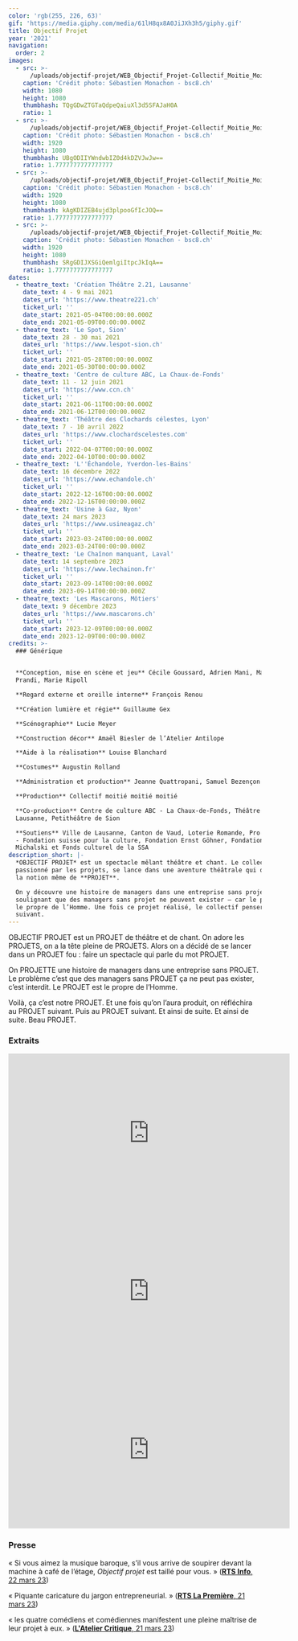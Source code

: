 ```yaml
---
color: 'rgb(255, 226, 63)'
gif: 'https://media.giphy.com/media/61lH8qx8A0JiJXh3h5/giphy.gif'
title: Objectif Projet
year: '2021'
navigation:
  order: 2
images:
  - src: >-
      /uploads/objectif-projet/WEB_Objectif_Projet-Collectif_Moitie_Moitie_Moitie-2_21-26_avril_2021-Photo_c_Sastien_Monachon_04_8Y2A7843.JPG
    caption: 'Crédit photo: Sébastien Monachon - bsc8.ch'
    width: 1080
    height: 1080
    thumbhash: TQgGDwZTGTaQdpeQaiuXl3d5SFAJaH0A
    ratio: 1
  - src: >-
      /uploads/objectif-projet/WEB_Objectif_Projet-Collectif_Moitie_Moitie_Moitie-2_21-26_avril_2021-Photo_c_Sastien_Monachon_05_NS5C5783.JPG
    caption: 'Crédit photo: Sébastien Monachon - bsc8.ch'
    width: 1920
    height: 1080
    thumbhash: UBgODIIYWndwbIZ0d4kDZVJwJw==
    ratio: 1.7777777777777777
  - src: >-
      /uploads/objectif-projet/WEB_Objectif_Projet-Collectif_Moitie_Moitie_Moitie-2_21-26_avril_2021-Photo_c_Sastien_Monachon_18_NS5C5941.JPG
    caption: 'Crédit photo: Sébastien Monachon - bsc8.ch'
    width: 1920
    height: 1080
    thumbhash: kAgKDIZEB4ujd3plpooGfIcJOQ==
    ratio: 1.7777777777777777
  - src: >-
      /uploads/objectif-projet/WEB_Objectif_Projet-Collectif_Moitie_Moitie_Moitie-2_21-26_avril_2021-Photo_c_Sastien_Monachon_26_NS5C6016.JPG
    caption: 'Crédit photo: Sébastien Monachon - bsc8.ch'
    width: 1920
    height: 1080
    thumbhash: SRgGDIJXSGiQemlgiItpcJkIqA==
    ratio: 1.7777777777777777
dates:
  - theatre_text: 'Création Théâtre 2.21, Lausanne'
    date_text: 4 - 9 mai 2021
    dates_url: 'https://www.theatre221.ch'
    ticket_url: ''
    date_start: 2021-05-04T00:00:00.000Z
    date_end: 2021-05-09T00:00:00.000Z
  - theatre_text: 'Le Spot, Sion'
    date_text: 28 - 30 mai 2021
    dates_url: 'https://www.lespot-sion.ch'
    ticket_url: ''
    date_start: 2021-05-28T00:00:00.000Z
    date_end: 2021-05-30T00:00:00.000Z
  - theatre_text: 'Centre de culture ABC, La Chaux-de-Fonds'
    date_text: 11 - 12 juin 2021
    dates_url: 'https://www.ccn.ch'
    ticket_url: ''
    date_start: 2021-06-11T00:00:00.000Z
    date_end: 2021-06-12T00:00:00.000Z
  - theatre_text: 'Théâtre des Clochards célestes, Lyon'
    date_text: 7 - 10 avril 2022
    dates_url: 'https://www.clochardscelestes.com'
    ticket_url: ''
    date_start: 2022-04-07T00:00:00.000Z
    date_end: 2022-04-10T00:00:00.000Z
  - theatre_text: 'L''Échandole, Yverdon-les-Bains'
    date_text: 16 décembre 2022
    dates_url: 'https://www.echandole.ch'
    ticket_url: ''
    date_start: 2022-12-16T00:00:00.000Z
    date_end: 2022-12-16T00:00:00.000Z
  - theatre_text: 'Usine à Gaz, Nyon'
    date_text: 24 mars 2023
    dates_url: 'https://www.usineagaz.ch'
    ticket_url: ''
    date_start: 2023-03-24T00:00:00.000Z
    date_end: 2023-03-24T00:00:00.000Z
  - theatre_text: 'Le Chaînon manquant, Laval'
    date_text: 14 septembre 2023
    dates_url: 'https://www.lechainon.fr'
    ticket_url: ''
    date_start: 2023-09-14T00:00:00.000Z
    date_end: 2023-09-14T00:00:00.000Z
  - theatre_text: 'Les Mascarons, Môtiers'
    date_text: 9 décembre 2023
    dates_url: 'https://www.mascarons.ch'
    ticket_url: ''
    date_start: 2023-12-09T00:00:00.000Z
    date_end: 2023-12-09T00:00:00.000Z
credits: >-
  ### Générique


  **Conception, mise en scène et jeu** Cécile Goussard, Adrien Mani, Matteo
  Prandi, Marie Ripoll

  **Regard externe et oreille interne** François Renou

  **Création lumière et régie** Guillaume Gex

  **Scénographie** Lucie Meyer

  **Construction décor** Amaël Biesler de l’Atelier Antilope

  **Aide à la réalisation** Louise Blanchard

  **Costumes** Augustin Rolland

  **Administration et production** Jeanne Quattropani, Samuel Bezençon

  **Production** Collectif moitié moitié moitié

  **Co-production** Centre de culture ABC - La Chaux-de-Fonds, Théâtre 2.21 -
  Lausanne, Petithéâtre de Sion

  **Soutiens** Ville de Lausanne, Canton de Vaud, Loterie Romande, Pro Helvetia
  - Fondation suisse pour la culture, Fondation Ernst Göhner, Fondation
  Michalski et Fonds culturel de la SSA
description_short: |-
  *OBJECTIF PROJET* est un spectacle mêlant théâtre et chant. Le collectif,
  passionné par les projets, se lance dans une aventure théâtrale qui questionne
  la notion même de **PROJET**.

  On y découvre une histoire de managers dans une entreprise sans projet,
  soulignant que des managers sans projet ne peuvent exister – car le projet est
  le propre de l’Homme. Une fois ce projet réalisé, le collectif pensera déjà au
  suivant.
---
```

OBJECTIF PROJET est un PROJET de théâtre et de chant. On adore les PROJETS, on a la tête pleine de PROJETS. Alors on a décidé de se lancer dans un PROJET fou : faire un spectacle qui parle du mot PROJET. 

On PROJETTE une histoire de managers dans une entreprise sans PROJET. Le problème c’est que des managers sans PROJET ça ne peut pas exister, c’est interdit. Le PROJET est le propre de l’Homme.

Voilà, ça c’est notre PROJET. Et une fois qu’on l’aura produit, on réfléchira au PROJET suivant. Puis au PROJET suivant. Et ainsi de suite. Et ainsi de suite. Beau PROJET.

### Extraits
<iframe width="560" height="315" src="https://www.youtube.com/embed/K16TqP2sQ6M?si=Uvt5JXy2GrYVTaB6" title="YouTube video player" frameborder="0" allow="accelerometer; autoplay; clipboard-write; encrypted-media; gyroscope; picture-in-picture; web-share" referrerpolicy="strict-origin-when-cross-origin" allowfullscreen></iframe>

<iframe width="560" height="315" src="https://www.youtube.com/embed/J6DjZ4tib20?si=WtrG-LDah2aJshIe" title="YouTube video player" frameborder="0" allow="accelerometer; autoplay; clipboard-write; encrypted-media; gyroscope; picture-in-picture; web-share" referrerpolicy="strict-origin-when-cross-origin" allowfullscreen></iframe>

<iframe width="560" height="315" src="https://www.youtube.com/embed/Yeai_la5ntw?si=VToZpGY-DP5lXz2d" title="YouTube video player" frameborder="0" allow="accelerometer; autoplay; clipboard-write; encrypted-media; gyroscope; picture-in-picture; web-share" referrerpolicy="strict-origin-when-cross-origin" allowfullscreen></iframe>

### Presse
« Si vous aimez la musique baroque, s’il vous arrive de soupirer devant la machine à café de l’étage, *Objectif projet* est taillé pour vous. » ([**RTS Info**, 22 mars 23](https://www.rts.ch/info/culture/spectacles/13880665-avec-objectif-projet-le-theatre-se-rit-du-management.html))

« Piquante caricature du jargon entrepreneurial. » ([**RTS La Première**, 21 mars 23](https://www.rts.ch/info/culture/spectacles/13880665-avec-objectif-projet-le-theatre-se-rit-du-management.html))

« les quatre comédiens et comédiennes manifestent une pleine maîtrise de leur projet à eux. » ([**L'Atelier Critique**, 21 mars 23](https://www.rts.ch/info/culture/spectacles/13880665-avec-objectif-projet-le-theatre-se-rit-du-management.html))
